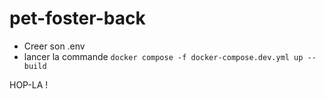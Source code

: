 # pet-foster-back

- Creer son .env
- lancer la commande ```docker compose -f docker-compose.dev.yml up --build```

HOP-LA !

